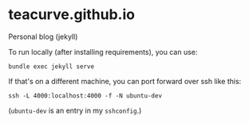 # teacurve.github.io

Personal blog (jekyll)

To run locally (after installing requirements), you can use:

`bundle exec jekyll serve`

If that's on a different machine, you can port forward over ssh like this:

`ssh -L 4000:localhost:4000 -f -N ubuntu-dev`

(`ubuntu-dev` is an entry in my `sshconfig`.)